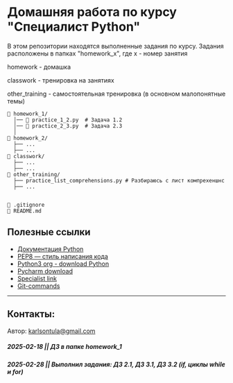 # Домашняя работа по курсу "Специалист Python"

В этом репозитории находятся выполненные задания по курсу.
Задания расположены в папках  "homework_x", где x - номер занятия

homework - домашка 

classwork - тренировка на занятиях

other_training - самостоятельная тренировка (в основном малопонятные темы)

```
📂 homework_1/
  │── 📄 practice_1_2.py  # Задача 1.2
  │── 📄 practice_2_3.py  # Задача 2.3
  │
📂 homework_2/
  ├── ...
  ├── ...
📂 classwork/
  ├── ...
  ├── ...
📂 other_training/
  ├── practice_list_comprehensions.py # Разбираюсь с лист компрехеншнс
  ├── ...


📄 .gitignore
📄 README.md
```



## Полезные ссылки
- [Документация Python](https://docs.python.org/3/)
- [PEP8 — стиль написания кода](https://peps.python.org/pep-0008/)
- [Python3 org - download Python](https://www.python.org/downloads/)
- [Pycharm download](https://www.jetbrains.com/pycharm/editions/)
- [Specialist link](https://www.specialist.ru/group/583008)
- [Git-commands](https://github.com/cyberspacedk/Git-commands?tab=readme-ov-file)


---
## Контакты: 

Автор: karlsontula@gmail.com


##### 2025-02-18 || ДЗ в папке homework_1  
##### 2025-02-28 || Выполнил задания: ДЗ 2.1, ДЗ 3.1, ДЗ 3.2 (if, циклы while и for)

